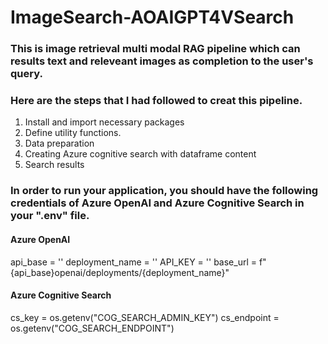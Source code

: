 # ImageSearch-AOAIGPT4VSearch

### This is image retrieval multi modal RAG pipeline which can results text and releveant images as completion to the user's query.
### Here are the steps that I had followed to creat this pipeline.
1. Install and import necessary packages
2. Define utility functions.
3. Data preparation
4. Creating Azure cognitive search with dataframe content
5. Search results


### In order to run your application, you should have the following credentials of Azure OpenAI and Azure Cognitive Search in your ".env" file.
#### Azure OpenAI
api_base = '' 
deployment_name = ''
API_KEY = ''
base_url = f"{api_base}openai/deployments/{deployment_name}" 


#### Azure Cognitive Search
cs_key = os.getenv("COG_SEARCH_ADMIN_KEY")
cs_endpoint = os.getenv("COG_SEARCH_ENDPOINT")
